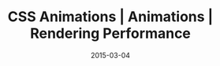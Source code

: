 ---
layout: resource
title:  "CSS Animations | Animations | Rendering Performance"
date:   2015-03-04
categories: Rendering-Performance Best-Practices Animations
body-class: no-sidebar
---